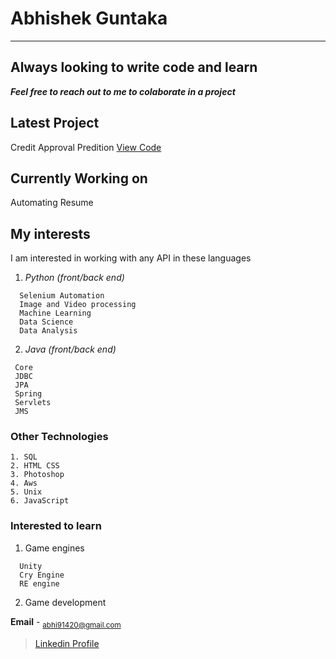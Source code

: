# Abhishek Guntaka
---
## Always looking to write code and learn
***Feel free to reach out to me to colaborate in a project***

## Latest Project

Credit Approval Predition
[View Code](https://github.com/abhi91420/Credit_Approval)

## Currently Working on

Automating Resume


## My interests 

I am interested in working with any API in these languages 

1. *Python (front/back end)*
```
  Selenium Automation
  Image and Video processing
  Machine Learning
  Data Science
  Data Analysis
```
2. *Java (front/back end)*
 ```
  Core
  JDBC
  JPA
  Spring
  Servlets
  JMS
 ```

### Other Technologies 
```
1. SQL
2. HTML CSS
3. Photoshop 
4. Aws
5. Unix
6. JavaScript
```
### Interested to learn

1. Game engines
```
  Unity
  Cry Engine
  RE engine
```
2. Game development

**Email** - <sub>abhi91420@gmail.com</sub>

> [Linkedin Profile](https://www.linkedin.com/in/abhishek-guntaka-32922469/)
